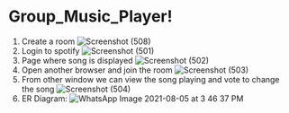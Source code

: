 # Group_Music_Player!
1) Create a room
![Screenshot (508)](https://user-images.githubusercontent.com/59426117/128330538-6cddfb5b-7737-477a-beca-e2dc63236c6a.png)
2) Login to spotify
![Screenshot (501)](https://user-images.githubusercontent.com/59426117/128330396-72687ef9-9517-4847-a504-8daeacdbfd4f.png)
3) Page where song is displayed
![Screenshot (502)](https://user-images.githubusercontent.com/59426117/128330415-65263331-8308-4020-8c6b-d0cd73091d22.png)
4) Open another browser and join the room
![Screenshot (503)](https://user-images.githubusercontent.com/59426117/128330438-f9708c07-b11d-4dd1-9e3c-2a86b99d9afd.png)
5) From other window we can view the song playing and vote to change the song
![Screenshot (504)](https://user-images.githubusercontent.com/59426117/128330202-d1b496f6-1d95-453e-bd94-71797ff1eba5.png)
6) ER Diagram:
![WhatsApp Image 2021-08-05 at 3 46 37 PM](https://user-images.githubusercontent.com/59426117/128334211-76e41eac-9312-4d3d-be4a-e28f4b251818.jpeg)

